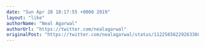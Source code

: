 ```yaml
---
date: "Sun Apr 28 18:17:55 +0000 2019"
layout: "like"
authorName: "Neal Agarwal"
authorUrl: "https://twitter.com/nealagarwal"
originalPost: "https://twitter.com/nealagarwal/status/1122565622926336001"
---
```

